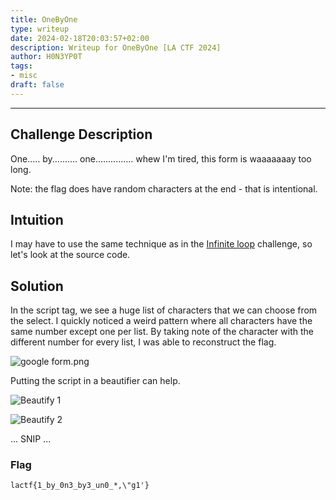 ```yaml
---
title: OneByOne
type: writeup
date: 2024-02-18T20:03:57+02:00
description: Writeup for OneByOne [LA CTF 2024]
author: H0N3YP0T
tags:
- misc
draft: false
---
```

___

## Challenge Description

One..... by.......... one............... whew I'm tired, this form is waaaaaaay too long.

Note: the flag does have random characters at the end - that is intentional.

## Intuition

I may have to use the same technique as in the [Infinite loop](/la_ctf_2024/infiniteloop/) challenge, so let's look at the source code.

## Solution

In the script tag, we see a huge list of characters that we can choose from the select. I quickly noticed a weird 
pattern where all characters have the same number except one per list. By taking note of the character with the different number for every list, I was able to reconstruct the flag.

![google form.png](/images/la_ctf_2024/form3.png)

Putting the script in a beautifier can help.

![Beautify 1](/images/la_ctf_2024/beautify.png)

![Beautify 2](/images/la_ctf_2024/beautfy2.png)

...
SNIP
...


### Flag

`lactf{1_by_0n3_by3_un0_*,\"g1'}`


